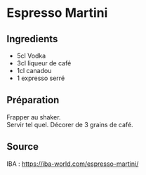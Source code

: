 # Espresso Martini

## Ingredients

- 5cl Vodka
- 3cl liqueur de café
- 1cl canadou
- 1 expresso serré


## Préparation

Frapper au shaker. \
Servir tel quel. Décorer de 3 grains de café. 

## Source
IBA : https://iba-world.com/espresso-martini/
